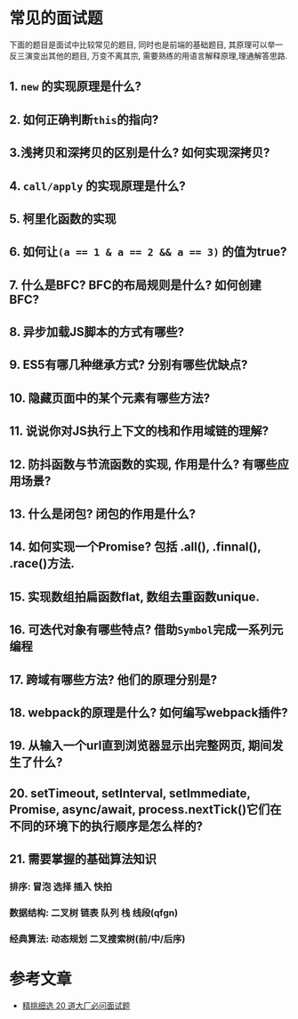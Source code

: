 # 常见的面试题
下面的题目是面试中比较常见的题目, 同时也是前端的基础题目, 其原理可以举一反三演变出其他的题目, 万变不离其宗, 需要熟练的用语言解释原理,理通解答思路.

## 1. `new` 的实现原理是什么?

## 2. 如何正确判断`this`的指向?

## 3.浅拷贝和深拷贝的区别是什么? 如何实现深拷贝?

## 4. `call/apply` 的实现原理是什么?

## 5. 柯里化函数的实现

## 6. 如何让`(a == 1 & a == 2 && a == 3)` 的值为true?

## 7. 什么是BFC? BFC的布局规则是什么? 如何创建BFC?

## 8. 异步加载JS脚本的方式有哪些?

## 9. ES5有哪几种继承方式? 分别有哪些优缺点?

## 10. 隐藏页面中的某个元素有哪些方法?

## 11. 说说你对JS执行上下文的栈和作用域链的理解?

## 12. 防抖函数与节流函数的实现, 作用是什么? 有哪些应用场景?

## 13. 什么是闭包? 闭包的作用是什么?

## 14. 如何实现一个Promise? 包括 .all(), .finnal(), .race()方法.

## 15. 实现数组拍扁函数flat, 数组去重函数unique.

## 16. 可迭代对象有哪些特点? 借助`Symbol`完成一系列元编程

## 17. 跨域有哪些方法? 他们的原理分别是?

## 18. webpack的原理是什么? 如何编写webpack插件?

## 19. 从输入一个url直到浏览器显示出完整网页, 期间发生了什么?

## 20. setTimeout, setInterval, setImmediate, Promise, async/await, process.nextTick()它们在不同的环境下的执行顺序是怎么样的?

## 21. 需要掌握的基础算法知识
### 排序: 冒泡 选择 插入 快拍
### 数据结构: 二叉树 链表 队列 栈 线段(qfgn)
### 经典算法: 动态规划 二叉搜索树(前/中/后序)

# 参考文章
- [精挑细选 20 道大厂必问面试题](https://mp.weixin.qq.com/s?__biz=MzA4Nzg0MDM5Nw==&mid=2247484789&idx=1&sn=3c0dbbad6082f657c6b2ed093f8502d9&chksm=90320697a7458f813f3c6447eeb3f905dda059676950dcf183ba78c96e76c1b7c3f3934e1408&scene=90&xtrack=1&sessionid=1583284758&subscene=93&clicktime=1583284759&ascene=56&devicetype=iOS12.3.1&version=17000b23&nettype=WIFI&abtest_cookie=AAACAA%3D%3D&lang=zh_TW&fontScale=100&exportkey=AQAPL17mfm3b3ijK6Zsro1c%3D&pass_ticket=IaCEhlUuhK3NRhb893X0uj01MlWiJdo9JcJZFoNOQSGJOtWHnbSvG6QM4lr8dAlY&wx_header=1)